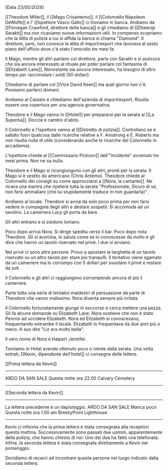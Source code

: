 (Data 23/05/2024)

[[Theodore Miller]], il [[Mago Crisantemo]], il [[Colonnello Napoleon DeWolfe]] e l' [[Ispettore Vasco Gallo]] ci troviamo in banca.
Andiamo da [[Finnegan Crawford, direttore della banca]] e gli chiediamo di [[Dheeraji Sarakh]] ma non ricaviamo nuove informazioni utili. 
In compenso scopriamo che la ditta di pulizia a cui si affida la banca si chiama 
"Diamond". Il direttore, però, non conosce la ditta di import/export che lavorava al sesto piano dell'ufficio dove c'è stato l'omicidio tre mesi fa.

Il Mago, mentre gli altri parlano col direttore, parla con Sarakh e si assicura che sia ancora interessato al rituale per poter parlare col fantasma di [[Elizabeth Lane]]. Nonostante sia ancora interessato, ha bisogno di altro tempo per raccimolare i soldi (50 dollari).

Chiediamo di parlare col [[Vice David Keen]] ma quel giorno non c'è. Possiamo  parlarci domani.

Andiamo al Catasto e chiediamo dell'azienda di import/export. Risulta essere una copertura per una agenzia governativa.

Theodore e il Mago vanno in [[Hotel]] per prepararsi per la serata al [[La Superba]].
Doccia e cambio d'abito.

Il Colonnello e l'Ispettore vanno al [[Distretto di polizia]].
Controllano se è saltato fuori qualcosa dalle ricerche relative a F. Amstrong e E. Roberts ma non risulta nulla di utile (considerando anche le ricerche del Colonnello in accademia).

L'Ispettore chiede al [[Commissario Pickson]] dell'"incidente" avvenuto tre mesi prima. Non ne sa nulla.

Theodore e il Mago si ricongiungono con gli altri, pronti per la serata. Il Mago si è vestito da americano (Chris Antemo).
Theodore chiede al Colonnello dei consigli su come approcciarsi a [[Nora, la cantante]]. Ne ricava una mantra che ripeterà tutta la serata "Professionale, Sicuro di sé, non farsi ammaliare (che lui stupidamente traduce in non guardarla)".

Andiamo al locale. Theodore si avvia da solo poco prima per non farsi vedere in compagnia degli altri e destare sospetti. Si accomoda ad un tavolino.
La cameriera Lucy gli porta da bere.

Gli altri entrano e si siedono lontano. 

Poco dopo arriva Nora. Si dirige spedita verso il bar. Poco dopo nota Theodore. Gli si avvicina, lo saluta come se lo conoscesse da molto e gli dice che hanno un tavolo riservato nel privé. I due si avviano.

Nel privé ci sono altre persone. Provo a spostare la targhetta di un tavolo riservato su un altro tavolo per stare più tranquilli. Il tentativo viene sgamato da un cameriere ma lo corrompo con 5 dollari per svuotare il privé e restare da soli.

Il Colonnello e gli altri ci raggiungono corrompendo ancora di più il cameriere.

Parte tutta una serie di tentativi maldestri di persuasione da parte di Theodore che vanno malissimo. Nora diventa sempre più irritata.

Il Colonnello fortunatamente giunge in soccorso e cerca mettere una pezza.
Gli fa alcune domande su Elizabeth Lane.
Nora sostiene che non è stato Pennisi ad uccidere Elizabeth.
Nora ed Elizabeth si conoscevano, frequentando entrambe il locale. Elizabeth lo frequentava da due anni più o meno. 
A suo dire "Liz era molto bella". 

Il vero nome di Nora è Halpert Jennifer.

Torniamo in Hotel avendo ottenuto poco o niente dalla serata.
Una volta entrati, [[Kevin, dipendente dell'hotel]] ci consegna delle lettere.

[[Prima lettera da Kevin]]


-------------
ARDO DA SAN SALE
Questa notte
ore 22.00
Calvary Cemetery

------------

[[Seconda lettera da Kevin]]

-------------
La lettera precedente è un depistaggio.
ARDO DA SAN SALE
Manca poco
Questa notte
ora 1.00 am
BreezyPoint Lighthouse

------------

Kevin ci informa che la prima lettera è stata consegnata alla reception questa mattina. Successivamente sono passati due uomini, apparentemente della polizia, che hanno chiesto di noi. Uno dei due ha fatto una telefonata.
Infine, la seconda lettera è stata consegnata direttamente a Kevin nel pomeriggio.

Decidiamo di recarci ad incontrare questa persona nel luogo indicato dalla seconda lettera.





